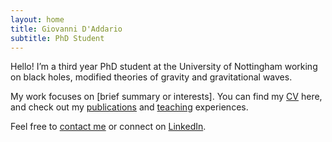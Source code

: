 ```yaml
---
layout: home
title: Giovanni D'Addario
subtitle: PhD Student
---
```


Hello! I’m a third year PhD student at the University of Nottingham
 working on black holes, modified theories of gravity and gravitational waves.

My work focuses on [brief summary or interests]. You can find my [CV](cv) here, and check out my [publications](publications) and [teaching](teaching) experiences.

Feel free to [contact me](mailto:your@email.com) or connect on [LinkedIn](https://linkedin.com/in/yourprofile).
